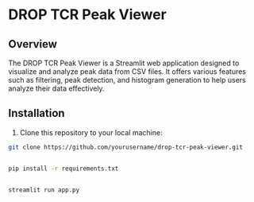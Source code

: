 # DROP TCR Peak Viewer

## Overview
The DROP TCR Peak Viewer is a Streamlit web application designed to visualize and analyze peak data from CSV files. 
It offers various features such as filtering, peak detection, and histogram generation to help users analyze their data effectively.

## Installation
1. Clone this repository to your local machine:

```bash
git clone https://github.com/yourusername/drop-tcr-peak-viewer.git


pip install -r requirements.txt


streamlit run app.py

